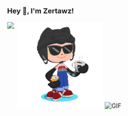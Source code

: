 <h3> Hey 👋, I'm Zertawz!</h3>

<a href="https://www.linkedin.com/in/jean-christophe-burnot-8aa1b5217/">
  <img align="left" width="24px" src="https://cdn.jsdelivr.net/npm/simple-icons@v3/icons/linkedin.svg" />
</a>
<img src="https://raw.githubusercontent.com/AhmedFathyDev/AhmedFathyDev/main/GitHub.png" alt="GitHub Octocat Drinking a Cup of Coffee" height="200">
<img align="center" alt="GIF" src="https://media.tenor.com/GB2kusUamFYAAAAd/guts-berserk-guts.gif" />
